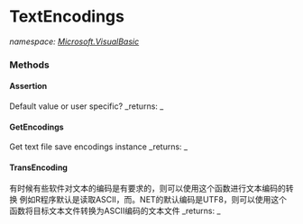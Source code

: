 ﻿
# TextEncodings
_namespace: [Microsoft.VisualBasic](N-Microsoft.VisualBasic.md)_



### Methods

#### Assertion
Default value or user specific?
_returns: _
#### GetEncodings
Get text file save encodings instance
_returns: _
#### TransEncoding
有时候有些软件对文本的编码是有要求的，则可以使用这个函数进行文本编码的转换
 例如R程序默认是读取ASCII，而。NET的默认编码是UTF8，则可以使用这个函数将目标文本文件转换为ASCII编码的文本文件
_returns: _



